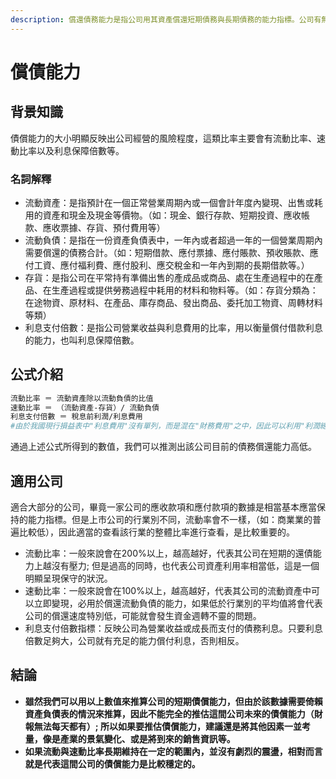```yaml
---
description: 償還債務能力是指公司用其資產償還短期債務與長期債務的能力指標。公司有無能力支付現金和償還債務，是公司可以持續生存和發展的關鍵。
---
```


# 償債能力

## 背景知識

債償能力的大小明顯反映出公司經營的風險程度，這類比率主要會有流動比率、速動比率以及利息保障倍數等。

### 名詞解釋

* 流動資產：是指預計在一個正常營業周期內或一個會計年度內變現、出售或耗用的資產和現金及現金等價物。（如：現金、銀行存款、短期投資、應收帳款、應收票據、存貨、預付費用等）
* 流動負債：是指在一份資產負債表中，一年內或者超過一年的一個營業周期內需要償還的債務合計。（如：短期借款、應付票據、應付賬款、預收賬款、應付工資、應付福利費、應付股利、應交稅金和一年內到期的長期借款等。）
* 存貨：是指公司在平常持有準備出售的產成品或商品、處在生產過程中的在產品、在生產過程或提供勞務過程中耗用的材料和物料等。（如：存貨分類為：在途物資、原材料、在產品、庫存商品、發出商品、委托加工物資、周轉材料等類）
* 利息支付倍數：是指公司營業收益與利息費用的比率，用以衡量償付借款利息的能力，也叫利息保障倍數。

## 公式介紹

```bash
流動比率 ＝ 流動資產除以流動負債的比值
速動比率 ＝ （流動資產-存貨）/ 流動負債
利息支付倍數 ＝ 稅息前利潤/利息費用
#由於我國現行損益表中"利息費用"沒有單列，而是混在"財務費用"之中，因此可以利用"利潤總額加利息費用"來預測
```

通過上述公式所得到的數值，我們可以推測出該公司目前的債務償還能力高低。

## 適用公司

適合大部分的公司，畢竟一家公司的應收款項和應付款項的數據是相當基本應當保持的能力指標。但是上市公司的行業別不同，流動率會不一樣，（如：商業業的普遍比較低），因此適當的查看該行業的整體比率進行查看，是比較重要的。

* 流動比率：一般來說會在200%以上，越高越好，代表其公司在短期的還債能力上越沒有壓力; 但是過高的同時，也代表公司資產利用率相當低，這是一個明顯呈現保守的狀況。
* 速動比率：一般來說會在100%以上，越高越好，代表其公司的流動資產中可以立即變現，必用於償還流動負債的能力，如果低於行業別的平均值將會代表公司的償還速度特別低，可能就會發生資金週轉不靈的問題。
* 利息支付倍數指標：反映公司為營業收益或成長而支付的債務利息。只要利息倍數足夠大，公司就有充足的能力償付利息，否則相反。

## **結論**

* **雖然我們可以用以上數值來推算公司的短期債償能力，但由於該數據需要倚賴資產負債表的情況來推算，因此不能完全的推估這間公司未來的債償能力（財報無法每天都有）; 所以如果要推估債償能力，建議還是將其他因素一並考量，像是產業的景氣變化、或是將到來的銷售資訊等。**
* **如果流動與速動比率長期維持在一定的範圍內，並沒有劇烈的震盪，相對而言就是代表這間公司的債償能力是比較穩定的。**

